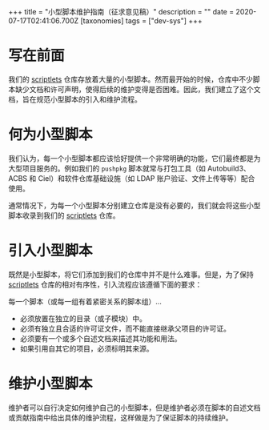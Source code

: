 +++
title = "小型脚本维护指南（征求意见稿）"
description = ""
date = 2020-07-17T02:41:06.700Z
[taxonomies]
tags = ["dev-sys"]
+++

# 写在前面

我们的 [scriptlets](https://github.com/AOSC-Dev/scriptlets) 仓库存放着大量的小型脚本。然而最开始的时候，仓库中不少脚本缺少文档和许可声明，使得后续的维护变得是否困难。因此，我们建立了这个文档，旨在规范小型脚本的引入和维护流程。

# 何为小型脚本

我们认为，每一个小型脚本都应该恰好提供一个非常明确的功能，它们最终都是为大型项目服务的。例如我们的 `pushpkg` 脚本就常与打包工具（如 Autobuild3、ACBS 和 Ciel）和软件仓库基础设施（如 LDAP 账户验证、文件上传等等）配合使用。

通常情况下，为每一个小型脚本分别建立仓库是没有必要的，我们就会将这些小型脚本收录到我们的 [scriptlets](https://github.com/AOSC-Dev/scriptlets) 仓库。

# 引入小型脚本

既然是小型脚本，将它们添加到我们的仓库中并不是什么难事。但是，为了保持 [scriptlets](https://github.com/AOSC-Dev/scriptlets) 仓库的相对有序性，引入流程应该遵循下面的要求：


每一个脚本（或每一组有着紧密关系的脚本组）...

- 必须放置在独立的目录（或子模块）中。
- 必须有独立且合适的许可证文件，而不能直接继承父项目的许可证。
- 必须要有一个或多个自述文档来描述其功能和用法。
- 如果引用自其它的项目，必须标明其来源。

# 维护小型脚本

维护者可以自行决定如何维护自己的小型脚本，但是维护者必须在脚本的自述文档或贡献指南中给出具体的维护流程，这样做是为了保证脚本的持续维护。